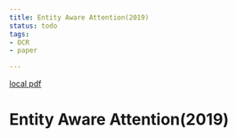 ```yaml
---
title: Entity Aware Attention(2019)
status: todo
tags:
- OCR
- paper

---
```


[local pdf](../../../pdfs/2019-entity-aware-attention.pdf)

# Entity Aware Attention(2019)
